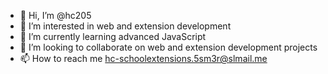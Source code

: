 - 👋 Hi, I’m @hc205
- 👀 I’m interested in web and extension development
- 🌱 I’m currently learning advanced JavaScript
- 💞️ I’m looking to collaborate on web and extension development projects
- 📫 How to reach me hc-schoolextensions.5sm3r@slmail.me

<!---
hc-schoolextensions/hc-schoolextensions is a ✨ special ✨ repository because its `README.md` (this file) appears on your GitHub profile.
You can click the Preview link to take a look at your changes.
--->
